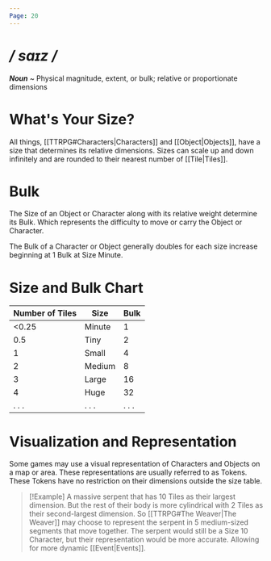 ```yaml
---
Page: 20
---
```

# */ saɪz /*
***Noun*** ~ Physical magnitude, extent, or bulk; relative or proportionate dimensions
# What's Your Size?
All things, [[TTRPG#Characters|Characters]] and [[Object|Objects]], have a size that determines its relative dimensions.
Sizes can scale up and down infinitely and are rounded to their nearest number of [[Tile|Tiles]].
# Bulk
The Size of an Object or Character along with its relative weight determine its Bulk. Which represents the difficulty to move or carry the Object or Character.

The Bulk of a Character or Object generally doubles for each size increase beginning at 1 Bulk at Size Minute.
# Size and Bulk Chart

| Number of Tiles | Size   | Bulk  |
| --------------- | ------ | ----- |
| <0.25           | Minute | 1     |
| 0.5             | Tiny   | 2     |
| 1               | Small  | 4     |
| 2               | Medium | 8     |
| 3               | Large  | 16    |
| 4               | Huge   | 32    |
| . . .           | . . .  | . . . |
# Visualization and Representation
Some games may use a visual representation of Characters and Objects on a map or area. These representations are usually referred to as Tokens. These Tokens have no restriction on their dimensions outside the size table.

>[!Example]
>A massive serpent that has 10 Tiles as their largest dimension. But the rest of their body is more cylindrical with 2 Tiles as their second-largest dimension. 
>So [[TTRPG#The Weaver|The Weaver]] may choose to represent the serpent in 5 medium-sized segments that move together.
>The serpent would still be a Size 10 Character, but their representation would be more accurate. Allowing for more dynamic [[Event|Events]].